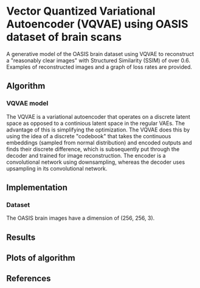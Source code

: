 # Vector Quantized Variational Autoencoder (VQVAE) using OASIS dataset of brain scans
A generative model of the OASIS brain dataset using VQVAE to reconstruct a "reasonably clear images" with Structured Similarity (SSIM) of over 0.6. Examples of reconstructed images and a graph of loss rates are provided. 

## Algorithm 
### VQVAE model
The VQVAE is a variational autoencoder that operates on a discrete latent space as opposed to a continious latent space in the regular VAEs. The advantage of this is simplifying the optimization. The VQVAE does this by using the idea of a discrete "codebook" that takes the continuous embeddings (sampled from normal distribution) and encoded outputs and finds their discrete difference, which is subsequently put through the decoder and trained for image reconstruction. The encoder is a convolutional network using downsampling, whereas the decoder uses upsampling in its convolutional network. 


## Implementation 
### Dataset 
The OASIS brain images have a dimension of (256, 256, 3). 



## Results




## Plots of algorithm



## References 


